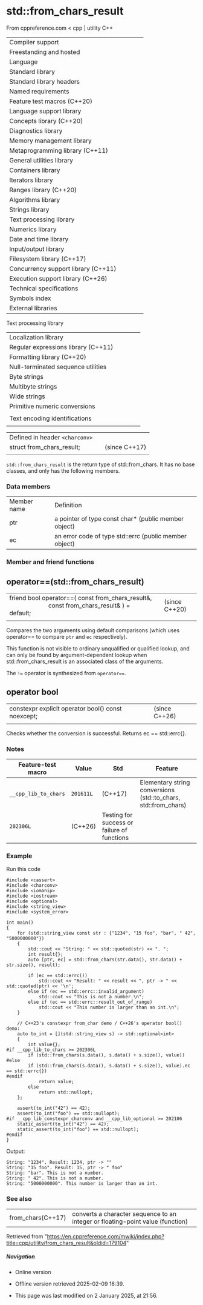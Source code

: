 # std::from_chars_result

From cppreference.com
< cpp‎ | utility
C++

|  |  |  |  |  |
| --- | --- | --- | --- | --- |
| Compiler support | | | | |
| Freestanding and hosted | | | | |
| Language | | | | |
| Standard library | | | | |
| Standard library headers | | | | |
| Named requirements | | | | |
| Feature test macros (C++20) | | | | |
| Language support library | | | | |
| Concepts library (C++20) | | | | |
| Diagnostics library | | | | |
| Memory management library | | | | |
| Metaprogramming library (C++11) | | | | |
| General utilities library | | | | |
| Containers library | | | | |
| Iterators library | | | | |
| Ranges library (C++20) | | | | |
| Algorithms library | | | | |
| Strings library | | | | |
| Text processing library | | | | |
| Numerics library | | | | |
| Date and time library | | | | |
| Input/output library | | | | |
| Filesystem library (C++17) | | | | |
| Concurrency support library (C++11) | | | | |
| Execution support library (C++26) | | | | |
| Technical specifications | | | | |
| Symbols index | | | | |
| External libraries | | | | |

Text processing library

|  |  |  |  |  |
| --- | --- | --- | --- | --- |
| Localization library | | | | |
| Regular expressions library (C++11) | | | | |
| Formatting library (C++20) | | | | |
| Null-terminated sequence utilities | | | | |
| Byte strings | | | | |
| Multibyte strings | | | | |
| Wide strings | | | | |
| Primitive numeric conversions | | | | |
| |  |  |  |  |  | | --- | --- | --- | --- | --- | | to_chars(C++17) | | | | | | to_chars_result(C++17) | | | | | | from_chars(C++17) | | | | | | ****from_chars_result****(C++17) | | | | | | chars_format(C++17) | | | | | |
| Text encoding identifications | | | | |
| |  |  |  |  |  | | --- | --- | --- | --- | --- | | text_encoding(C++26) | | | | | |

|  |  |  |
| --- | --- | --- |
| Defined in header `<charconv>` |  |  |
| struct from_chars_result; |  | (since C++17) |
|  |  |  |

`std::from_chars_result` is the return type of std::from_chars. It has no base classes, and only has the following members.

### Data members

|  |  |
| --- | --- |
| Member name | Definition |
| ptr | a pointer of type const char\*   (public member object) |
| ec | an error code of type std::errc   (public member object) |

### Member and friend functions

## operator==(std::from_chars_result)

|  |  |  |
| --- | --- | --- |
| friend bool operator==( const from_chars_result&,                          const from_chars_result& ) = default; |  | (since C++20) |
|  |  |  |

Compares the two arguments using default comparisons (which uses operator== to compare `ptr` and `ec` respectively).

This function is not visible to ordinary unqualified or qualified lookup, and can only be found by argument-dependent lookup when std::from_chars_result is an associated class of the arguments.

The `!=` operator is synthesized from `operator==`.

## operator bool

|  |  |  |
| --- | --- | --- |
| constexpr explicit operator bool() const noexcept; |  | (since C++26) |
|  |  |  |

Checks whether the conversion is successful. Returns ec == std::errc{}.

### Notes

| Feature-test macro | Value | Std | Feature |
| --- | --- | --- | --- |
| `__cpp_lib_to_chars` | `201611L` | (C++17) | Elementary string conversions (std::to_chars, std::from_chars) |
| `202306L` | (C++26) | Testing for success or failure of <charconv> functions |

### Example

Run this code

```
#include <cassert>
#include <charconv>
#include <iomanip>
#include <iostream>
#include <optional>
#include <string_view>
#include <system_error>
 
int main()
{
    for (std::string_view const str : {"1234", "15 foo", "bar", " 42", "5000000000"})
    {
        std::cout << "String: " << std::quoted(str) << ". ";
        int result{};
        auto [ptr, ec] = std::from_chars(str.data(), str.data() + str.size(), result);
 
        if (ec == std::errc())
            std::cout << "Result: " << result << ", ptr -> " << std::quoted(ptr) << '\n';
        else if (ec == std::errc::invalid_argument)
            std::cout << "This is not a number.\n";
        else if (ec == std::errc::result_out_of_range)
            std::cout << "This number is larger than an int.\n";
    }
 
    // C++23's constexpr from_char demo / C++26's operator bool() demo:
    auto to_int = [](std::string_view s) -> std::optional<int>
    {
        int value{};
#if __cpp_lib_to_chars >= 202306L
        if (std::from_chars(s.data(), s.data() + s.size(), value))
#else
        if (std::from_chars(s.data(), s.data() + s.size(), value).ec == std::errc{})
#endif
            return value;
        else
            return std::nullopt;
    };
 
    assert(to_int("42") == 42);
    assert(to_int("foo") == std::nullopt);
#if __cpp_lib_constexpr_charconv and __cpp_lib_optional >= 202106
    static_assert(to_int("42") == 42);
    static_assert(to_int("foo") == std::nullopt);
#endif
}

```

Output:

```
String: "1234". Result: 1234, ptr -> ""
String: "15 foo". Result: 15, ptr -> " foo"
String: "bar". This is not a number.
String: " 42". This is not a number.
String: "5000000000". This number is larger than an int.

```

### See also

|  |  |
| --- | --- |
| from_chars(C++17) | converts a character sequence to an integer or floating-point value   (function) |

Retrieved from "<https://en.cppreference.com/mwiki/index.php?title=cpp/utility/from_chars_result&oldid=179104>"

##### Navigation

- Online version
- Offline version retrieved 2025-02-09 16:39.

- This page was last modified on 2 January 2025, at 21:56.